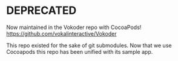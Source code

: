 DEPRECATED
==================

Now maintained in the Vokoder repo with CocoaPods!
https://github.com/vokalinteractive/Vokoder

This repo existed for the sake of git submodules. Now that we use Cocoapods this repo has been unified with its sample app.
